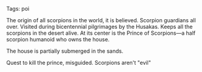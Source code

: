 Tags: poi

The origin of all scorpions in the world, it is believed. Scorpion guardians all over. Visited during bicentennial pilgrimages by the Husakas. Keeps all the scorpions in the desert alive. At its center is the Prince of Scorpions—a half scorpion humanoid who owns the house. 

The house is partially submerged in the sands. 

Quest to kill the prince, misguided. Scorpions aren't "evil"